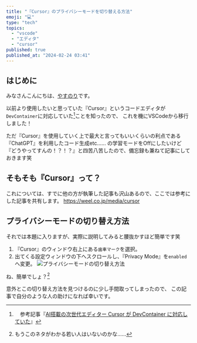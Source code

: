 ```yaml
---
title: "『Cursor』のプライバシーモードを切り替える方法"
emoji: "💻"
type: "tech"
topics:
  - "vscode"
  - "エディタ"
  - "cursor"
published: true
published_at: "2024-02-24 03:41"
---
```


## はじめに
みなさんこんにちは、[やすのり](https://twitter.com/Bjp78xoSUd89227)です。

以前より使用したいと思っていた『Cursor』というコードエディタが`DevContainer`に対応していた[^1]ことを知ったので、
これを機にVSCodeから移行しました！
[^1]:　参考記事『[AI搭載の次世代エディター Cursor が DevContainer に対応していた](https://note.com/kita83/n/nad48cf8fe2af)』

ただ『Cursor』を使用していく上で最大と言ってもいいくらいの利点である『ChatGPT』を利用したコード生成etc......
の学習モードをOffにしたいけど『どうやってすんの！？！？』と四苦八苦したので、備忘録も兼ねて記事にしておきます笑

## そもそも『Cursor』って？
これについては、すでに他の方が執筆した記事も沢山あるので、ここでは参考にした記事を共有します。
https://weel.co.jp/media/cursor

## プライバシーモードの切り替え方法
それでは本題に入りますが、実際に説明してみると腰抜かすほど簡単です笑

1. 『Cursor』のウィンドウ右上にある`歯車マーク`を選択。
2. 出てくる設定ウィンドウの下へスクロールし、『Privacy Mode』を`enabled`へ変更。
![プライバシーモードの切り替え方法](https://storage.googleapis.com/zenn-user-upload/11bd05daa0dc-20240224.png)

ね、簡単でしょ？[^2]
[^2]: もうこのネタがわかる若い人はいないのかな......

意外とこの切り替え方法を見つけるのに少し手間取ってしまったので、
この記事で自分のような人の助けになれば幸いです。